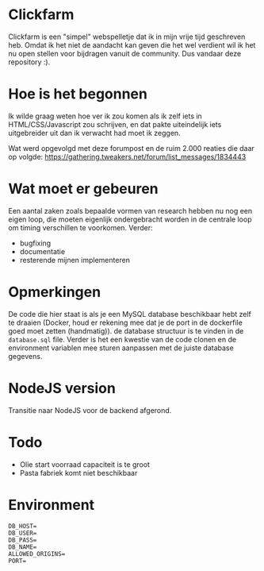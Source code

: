 # Clickfarm
Clickfarm is een "simpel" webspelletje dat ik in mijn vrije tijd geschreven heb. Omdat ik het niet de aandacht kan geven die het wel verdient wil ik het nu open stellen voor bijdragen vanuit de community. Dus vandaar deze repository :).

# Hoe is het begonnen
Ik wilde graag weten hoe ver ik zou komen als ik zelf iets in HTML/CSS/Javascript zou schrijven, en dat pakte uiteindelijk iets uitgebreider uit dan ik verwacht had moet ik zeggen.

Wat werd opgevolgd met deze forumpost en de ruim 2.000 reaties die daar op volgde: https://gathering.tweakers.net/forum/list_messages/1834443

# Wat moet er gebeuren
Een aantal zaken zoals bepaalde vormen van research hebben nu nog een eigen loop, die moeten eigenlijk ondergebracht worden in de centrale loop om timing verschillen te voorkomen. Verder:

- bugfixing
- documentatie
- resterende mijnen implementeren

# Opmerkingen
De code die hier staat is als je een MySQL database beschikbaar hebt zelf te draaien (Docker, houd er rekening mee dat je de port in de dockerfile goed moet zetten (handmatig)). de database structuur is te vinden in de `database.sql` file. Verder is het een kwestie van de code clonen en de environment variablen mee sturen aanpassen met de juiste database gegevens.

# NodeJS version
Transitie naar NodeJS voor de backend afgerond. 

# Todo
- Olie start voorraad capaciteit is te groot
- Pasta fabriek komt niet beschikbaar


# Environment
```
DB_HOST=
DB_USER=
DB_PASS=
DB_NAME=
ALLOWED_ORIGINS=
PORT=
```